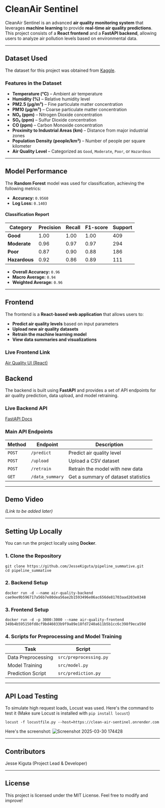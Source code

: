 # **CleanAir Sentinel**

CleanAir Sentinel is an advanced **air quality monitoring system** that leverages **machine learning** to provide **real-time air quality predictions**. This project consists of a **React frontend** and a **FastAPI backend**, allowing users to analyze air pollution levels based on environmental data.

---

## **Dataset Used**
The dataset for this project was obtained from [Kaggle](https://www.kaggle.com/datasets/mujtabamatin/air-quality-and-pollution-assessment).

### **Features in the Dataset**
- **Temperature (°C)** – Ambient air temperature
- **Humidity (%)** – Relative humidity level
- **PM2.5 (µg/m³)** – Fine particulate matter concentration
- **PM10 (µg/m³)** – Coarse particulate matter concentration
- **NO₂ (ppm)** – Nitrogen Dioxide concentration
- **SO₂ (ppm)** – Sulfur Dioxide concentration
- **CO (ppm)** – Carbon Monoxide concentration
- **Proximity to Industrial Areas (km)** – Distance from major industrial zones
- **Population Density (people/km²)** – Number of people per square kilometer
- **Air Quality Level** – Categorized as `Good`, `Moderate`, `Poor`, or `Hazardous`

---

## **Model Performance**
The **Random Forest** model was used for classification, achieving the following metrics:

- **Accuracy:** `0.9560`  
- **Log Loss:** `0.1403`  

#### **Classification Report**
| Category   | Precision | Recall | F1-score | Support |
|------------|------------|--------|---------|---------|
| **Good**       | 1.00  | 1.00  | 1.00 | 409 |
| **Moderate**   | 0.96  | 0.97  | 0.97 | 294 |
| **Poor**       | 0.87  | 0.90  | 0.88 | 186 |
| **Hazardous**  | 0.92  | 0.86  | 0.89 | 111 |

- **Overall Accuracy:** `0.96`  
- **Macro Average:** `0.94`  
- **Weighted Average:** `0.96`

---

## **Frontend**
The frontend is a **React-based web application** that allows users to:
- **Predict air quality levels** based on input parameters
- **Upload new air quality datasets**
- **Retrain the machine learning model**
- **View data summaries and visualizations**

### **Live Frontend Link**
[Air Quality UI (React)](https://air-quality-pipeline.vercel.app/)

## **Backend**
The backend is built using **FastAPI** and provides a set of API endpoints for air quality prediction, data upload, and model retraining.

### **Live Backend API**
[FastAPI Docs](https://clean-air-sentinel.onrender.com/docs)

### **Main API Endpoints**
| **Method** | **Endpoint** | **Description** |
|------------|------------|----------------|
| `POST` | `/predict` | Predict air quality level |
| `POST` | `/upload` | Upload a CSV dataset |
| `POST` | `/retrain` | Retrain the model with new data |
| `GET`  | `/data_summary` | Get a summary of dataset statistics |

---

## **Demo Video**
*(Link to be added later)*

---

## **Setting Up Locally**
You can run the project locally using **Docker**.

### **1. Clone the Repository**
```
git clone https://github.com/JesseKiguta/pipeline_summative.git
cd pipeline_summative
```
### **2. Backend Setup**
```
docker run -d --name air-quality-backend cae9ee9b596717a56b7e80dea56ae2b1593496e06ac656de81703aad203e0348
```
### **3. Frontend Setup**
```
docker run -d -p 3000:3000 --name air-quality-frontend 349b4b595150fd8cf9bd46033b9f9a89e18fd7240a611b5b1cc6c398f9eca59d
```
### **4. Scripts for Preprocessing and Model Training**
| **Task**               | **Script**                  |
|------------------------|----------------------------|
| Data Preprocessing     | `src/preprocessing.py`     |
| Model Training        | `src/model.py`             |
| Prediction Script     | `src/prediction.py`        |

---

## **API Load Testing**
To simulate high request loads, Locust was used. Here's the command to test it (Make sure Locust is installed with ``` pip install locust ```)
```
locust -f locustfile.py --host=https://clean-air-sentinel.onrender.com
```
Here's the screenshot:
![Screenshot 2025-03-30 174428](https://github.com/user-attachments/assets/ba3b7bce-7ad5-4b4c-8c49-32661e79a012)

---

## **Contributors**
Jesse Kiguta (Project Lead & Developer)

---

## **License**
This project is licensed under the MIT License. Feel free to modify and improve!
